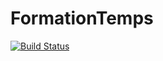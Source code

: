 # FormationTemps

[![Build Status](https://github.com/palumbom/FormationTemps.jl/actions/workflows/CI.yml/badge.svg?branch=main)](https://github.com/palumbom/FormationTemps.jl/actions/workflows/CI.yml?query=branch%3Amain)
